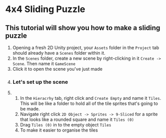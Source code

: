 # 4x4 Sliding Puzzle
## This tutorial will show you how to make a sliding puzzle
1. Opening a fresh 2D Unity project, your `Assets` folder in the `Project` tab should already have a `Scenes` folder within it.
2. In the `Scenes` folder, create a new scene  by right-clicking in it `Create -> Scene`. Then name it `GameScene` 
3. Click it to open the scene you've just made
4. ### Let's set up the scene
5. 1. In the `Hieracrhy` tab, right click and `Create Empty` and name it `Tiles`. This will be like a folder to hold all of the tile sprites that's going to be made.
   2.  Navigate right click `2D Object -> Sprites -> 9-Sliced` for a sprite that looks like a rounded square and name it `Tiles (0)`
   3.  Drag `Tiles (0)` in to the empty object `Tiles`
   4.  To make it easier to organise the tiles
   
